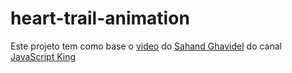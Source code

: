 # heart-trail-animation

Este projeto tem como base o [video](https://www.youtube.com/watch?v=EWv2jnhZErc&t=15656s) do [Sahand Ghavidel](https://github.com/sahandghavidel) do canal [JavaScript King](https://www.youtube.com/@JavaScriptKing)
